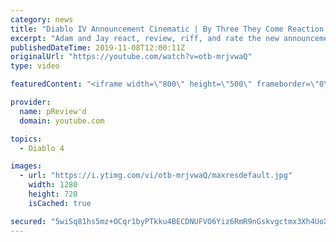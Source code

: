 ```yaml
---
category: news
title: "Diablo IV Announcement Cinematic | By Three They Come Reaction / Review / Rating"
excerpt: "Adam and Jay react, review, riff, and rate the new announcement cinematic everyone wanted to see last year at Blizzcon, Diablo IV 'By Three They Come'."
publishedDateTime: 2019-11-08T12:00:11Z
originalUrl: "https://youtube.com/watch?v=otb-mrjvwaQ"
type: video

featuredContent: "<iframe width=\"800\" height=\"500\" frameborder=\"0\" src=\"https://www.youtube.com/embed/otb-mrjvwaQ\" allow=\"accelerometer; autoplay; encrypted-media; gyroscope; picture-in-picture\" allowfullscreen></iframe>"

provider:
  name: pReview'd
  domain: youtube.com

topics:
  - Diablo 4

images:
  - url: "https://i.ytimg.com/vi/otb-mrjvwaQ/maxresdefault.jpg"
    width: 1280
    height: 720
    isCached: true

secured: "5wiSq81hs5mz+OCqr1byPTkku4BECDNUFVO6Yiz6RmR9nGskvgctmx3Xh4UoX/3fDts4UzUujzLEM3tkIafLyzMzk/KjYcCEk5GZa+MF+j4RbJpZ1bgfcCYa1n9B8GSOFK7UqEaIWeGpPJMemMYcASjag2DUekKAuTic1sP/iigsVJQ4GMUx7yVfnFFOXW4Fy3dJsC4Pijd0FOay6naq7voBZkFvsgnEzsHrt+8cJL1EeTBkmU9Csp5Ek6Pj6Y5Ws97VyNzaqJ+ZHJSooJMtUEXUTXBZFdF19/swFyV9NCEh3LyjYvttLHR1QIZcqAtMd/5BOw9NIUI5BA5fRZzTo3Cy59R4w66Nkfqv/7TKL1tcSNshUf3HAAQVjsEXisl1xX0MELVqop7ShHRUOAGk3hHti2VFWEsn+T2medvHJl/QsG7fyM8FzuSGwj9uY4nj;h/a8RoZgCF4BognrwZaJmg=="
---
```


